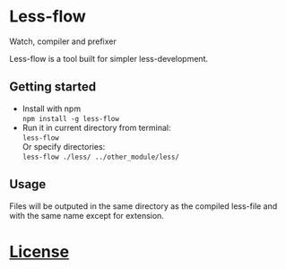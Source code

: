 Less-flow
=========

Watch, compiler and prefixer

Less-flow is a tool built for simpler less-development.



## Getting started
* Install with npm<br>
  `npm install -g less-flow`
* Run it in current directory from terminal:<br>
  `less-flow`<br>
  Or specify directories:<br>
  `less-flow ./less/ ../other_module/less/`


## Usage
Files will be outputed in the same directory as the compiled less-file and with the same name except for extension.


# [License](http://github.com/HektorW/Less-tool/LICENSE)
